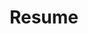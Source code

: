 ---
layout: resume
title:  Resume
description: >
  A short description of the page for search engines (~150 characters long).
---